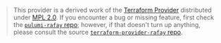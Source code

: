 > This provider is a derived work of the [Terraform Provider](https://github.com/terraform-providers/terraform-provider-rafay)
> distributed under [MPL 2.0](https://www.mozilla.org/en-US/MPL/2.0/). If you encounter a bug or missing feature,
> first check the [`pulumi-rafay` repo](/issues); however, if that doesn't turn up anything,
> please consult the source [`terraform-provider-rafay` repo](https://github.com/terraform-providers/terraform-provider-rafay/issues).

